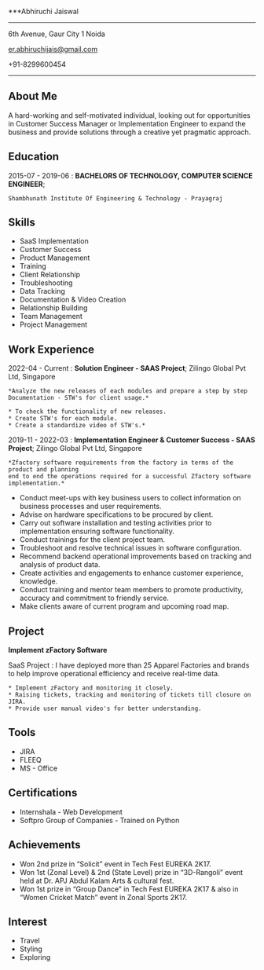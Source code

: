 ***Abhiruchi Jaiswal

---
  
6th Avenue, Gaur City 1 Noida

er.abhiruchijais@gmail.com

+91-8299600454

---

About Me
----------

A hard-working and self-motivated individual, looking out for opportunities in Customer Success Manager 
or Implementation Engineer to expand the business and provide solutions through a creative yet pragmatic 
approach.

Education
---------

2015-07 - 2019-06
:   **BACHELORS OF TECHNOLOGY, COMPUTER SCIENCE ENGINEER**;

    Shambhunath Institute Of Engineering & Technology - Prayagraj
    
Skills
-------

* SaaS Implementation
* Customer Success
* Product Management
* Training
* Client Relationship
* Troubleshooting
* Data Tracking
* Documentation & Video Creation
* Relationship Building
* Team Management
* Project Management

Work Experience
---------------

2022-04 - Current
:   **Solution Engineer - SAAS Project**; Zilingo Global Pvt Ltd, Singapore

    *Analyze the new releases of each modules and prepare a step by step Documentation - STW's for client usage.*
    
    * To check the functionality of new releases.
    * Create STW's for each module.
    * Create a standardize video of STW's.*
     
2019-11 - 2022-03
:   **Implementation Engineer & Customer Success - SAAS Project**; Zilingo Global Pvt Ltd, Singapore

    *Zfactory software requirements from the factory in terms of the product and planning 
    end to end the operations required for a successful Zfactory software implementation.*
    
  * Conduct meet-ups with key business users to collect information on business processes and user requirements.
  * Advise on hardware specifications to be procured by client.
  * Carry out software installation and testing activities prior to implementation ensuring software functionality.
  * Conduct trainings for the client project team.
  * Troubleshoot and resolve technical issues in software configuration.
  * Recommend backend operational improvements based on tracking and analysis of product data.
  * Create activities and engagements to enhance customer experience, knowledge.
  * Conduct training and mentor team members to promote productivity, accuracy and commitment to friendly service.
  * Make clients aware of current program and upcoming road map.

Project
-------

**Implement zFactory Software**

SaaS Project
:   I have deployed more than 25 Apparel Factories and brands to help improve operational efficiency and receive real-time data.

    * Implement zFactory and monitoring it closely.
    * Raising tickets, tracking and monitoring of tickets till closure on JIRA.
    * Provide user manual video's for better understanding.

Tools
-----

* JIRA
* FLEEQ
* MS - Office

Certifications
--------------

* Internshala - Web Development
* Softpro Group of Companies - Trained on Python

Achievements
------------

* Won 2nd prize in “Solicit” event in Tech Fest EUREKA 2K17. 
* Won 1st (Zonal Level) & 2nd (State Level) prize in “3D-Rangoli” event held at Dr. APJ Abdul Kalam Arts & cultural fest. 
* Won 1st prize in “Group Dance” in Tech Fest EUREKA 2K17 & also in “Women Cricket Match” event in Zonal Sports 2K17. 

Interest
--------

* Travel
* Styling
* Exploring

